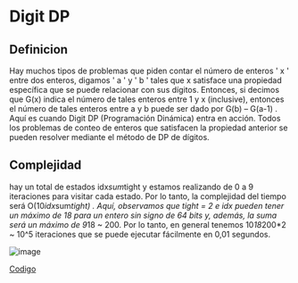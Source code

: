 # Digit DP

## Definicion

Hay muchos tipos de problemas que piden contar el número de enteros ' x ' entre dos enteros, digamos ' a ' y ' b ' tales que x satisface una propiedad específica que se puede relacionar con sus dígitos.
Entonces, si decimos que G(x) indica el número de tales enteros entre 1 y x (inclusive), entonces el número de tales enteros entre a y b puede ser dado por G(b) – G(a-1) . Aquí es cuando Digit DP (Programación Dinámica) entra en acción. Todos los problemas de conteo de enteros que satisfacen la propiedad anterior se pueden resolver mediante el método de DP de dígitos.

## Complejidad

hay un total de estados idx*sum*tight y estamos realizando de 0 a 9 iteraciones para visitar cada estado. Por lo tanto, la complejidad del tiempo será O(10*idx*sum*tight) . Aquí, observamos que tight = 2 e idx pueden tener un máximo de 18 para un entero sin signo de 64 bits y, además, la suma será un máximo de 9*18 ~ 200. Por lo tanto, en general tenemos 10*18*200*2 ~ 10^5 iteraciones que se puede ejecutar fácilmente en 0,01 segundos.

![image](https://user-images.githubusercontent.com/60924631/197422820-078d76fa-cb53-4bc8-9661-58d9bb0d76ee.png)


[Codigo](https://github.com/iandeimpaler/Algoritmica2I/blob/main/Codigo%20Ejemplo/Digit%20DP.cpp)
